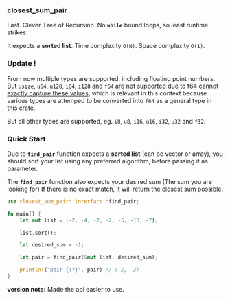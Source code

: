### closest_sum_pair

Fast. Clever. Free of Recursion. No **`while`** bound loops, so least runtime strikes.

It expects a **sorted list**. Time complexity `O(N)`. Space complexity `O(1)`.

### Update !

From now multiple types are supported, including floating point numbers. But `usize`, `u64`, `u128`, `i64`, `i128` and `f64` are not supported due to [f64 cannot exactly capture these  values](https://www.reddit.com/r/rust/comments/js1avn/the_trait_stdconvertfromi64_is_not_implemented/gbxbtff/?utm_source=reddit&utm_medium=web2x&context=3), which is relevant in this context because various
types are attemped to be converted into `f64` as a general type in this crate. 

But all other types are supported, eg. `i8`, `u8`, `i16`, `u16`, `i32`, `u32` and `f32`.

### Quick Start

Due to **`find_pair`** function expects a **sorted list** (can be vector or array),
you should sort your list using any preferred algorithm, before passing it as parameter.

The **`find_pair`** function also expects your desired sum (The sum you are looking for)
If there is no exact match, it will return the closest sum possible.

```rust
use closest_sum_pair::interface::find_pair;

fn main() {
    let mut list = [-2, -4, -7, -2, -5, -13, -7];

    list.sort();

    let desired_sum = -1;

    let pair = find_pair(&mut list, desired_sum);

    println!("pair {:?}", pair) // (-2, -2)
}
```

**version note:** Made the api easier to use.